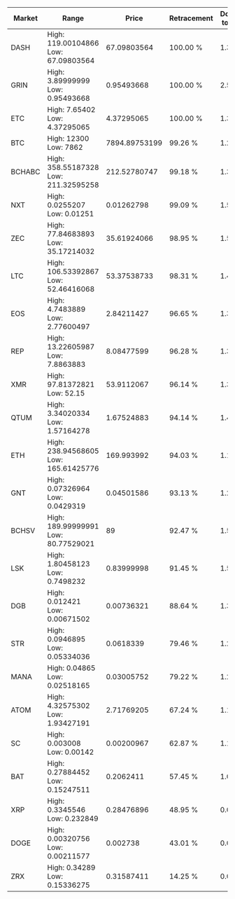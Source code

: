 | Market | Range | Price| Retracement | Doubles to 50% |
| --- | --- | --- | --- | --- |
| DASH | High: 119.00104866<br />Low: 67.09803564 | 67.09803564 | 100.00 % | 1.39 |
| GRIN | High: 3.89999999<br />Low: 0.95493668 | 0.95493668 | 100.00 % | 2.54 |
| ETC | High: 7.65402<br />Low: 4.37295065 | 4.37295065 | 100.00 % | 1.38 |
| BTC | High: 12300<br />Low: 7862 | 7894.89753199 | 99.26 % | 1.28 |
| BCHABC | High: 358.55187328<br />Low: 211.32595258 | 212.52780747 | 99.18 % | 1.34 |
| NXT | High: 0.0255207<br />Low: 0.01251 | 0.01262798 | 99.09 % | 1.51 |
| ZEC | High: 77.84683893<br />Low: 35.17214032 | 35.61924066 | 98.95 % | 1.59 |
| LTC | High: 106.53392867<br />Low: 52.46416068 | 53.37538733 | 98.31 % | 1.49 |
| EOS | High: 4.7483889<br />Low: 2.77600497 | 2.84211427 | 96.65 % | 1.32 |
| REP | High: 13.22605987<br />Low: 7.8863883 | 8.08477599 | 96.28 % | 1.31 |
| XMR | High: 97.81372821<br />Low: 52.15 | 53.9112067 | 96.14 % | 1.39 |
| QTUM | High: 3.34020334<br />Low: 1.57164278 | 1.67524883 | 94.14 % | 1.47 |
| ETH | High: 238.94568605<br />Low: 165.61425776 | 169.993992 | 94.03 % | 1.19 |
| GNT | High: 0.07326964<br />Low: 0.0429319 | 0.04501586 | 93.13 % | 1.29 |
| BCHSV | High: 189.99999991<br />Low: 80.77529021 | 89 | 92.47 % | 1.52 |
| LSK | High: 1.80458123<br />Low: 0.7498232 | 0.83999998 | 91.45 % | 1.52 |
| DGB | High: 0.012421<br />Low: 0.00671502 | 0.00736321 | 88.64 % | 1.30 |
| STR | High: 0.0946895<br />Low: 0.05334036 | 0.0618339 | 79.46 % | 1.20 |
| MANA | High: 0.04865<br />Low: 0.02518165 | 0.03005752 | 79.22 % | 1.23 |
| ATOM | High: 4.32575302<br />Low: 1.93427191 | 2.71769205 | 67.24 % | 1.15 |
| SC | High: 0.003008<br />Low: 0.00142 | 0.00200967 | 62.87 % | 1.10 |
| BAT | High: 0.27884452<br />Low: 0.15247511 | 0.2062411 | 57.45 % | 1.05 |
| XRP | High: 0.3345546<br />Low: 0.232849 | 0.28476896 | 48.95 % | 0.00 |
| DOGE | High: 0.00320756<br />Low: 0.00211577 | 0.002738 | 43.01 % | 0.00 |
| ZRX | High: 0.34289<br />Low: 0.15336275 | 0.31587411 | 14.25 % | 0.00 |
